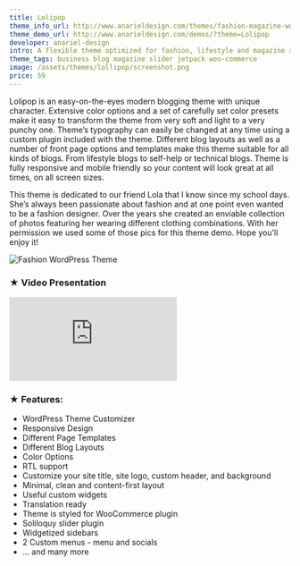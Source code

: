 ```yaml
---
title: Lolipop
theme_info_url: http://www.anarieldesign.com/themes/fashion-magazine-wordpress-theme/
theme_demo_url: http://www.anarieldesign.com/demos/?theme=Lolipop
developer: anariel-design
intro: A flexible theme optimized for fashion, lifestyle and magazine style sites.
theme_tags: business blog magazine slider jetpack woo-commerce
image: /assets/themes/lollipop/screenshot.png
price: 59
---
```

<p>Lolipop is an easy-on-the-eyes modern blogging theme with unique character. Extensive color options and a set of carefully set color presets make it easy to transform the theme from very soft and light to a very punchy one. Theme’s typography can easily be changed at any time using a custom plugin included with the theme. Different blog layouts as well as a number of front page options and templates make this theme suitable for all kinds of blogs. From lifestyle blogs to self-help or technical blogs. Theme is fully responsive and mobile friendly so your content will look great at all times, on all screen sizes.

This theme is dedicated to our friend Lola that I know since my school days. She’s always been passionate about fashion and at one point even wanted to be a fashion designer. Over the years she created an enviable collection of photos featuring her wearing different clothing combinations. With her permission we used some of those pics for this theme demo. Hope you’ll enjoy it!</p>

<img src="http://www.anarieldesign.com/themedemos/marketimages/lolipopdemo.jpg" alt="Fashion WordPress Theme">

<h3>★ Video Presentation</h3>
<iframe src="https://www.youtube.com/embed/iXkfhnBFhQI" frameborder="0" allowfullscreen></iframe>

<h3>★ Features:</h3>
<ul>
  <li>WordPress Theme Customizer</li>
  <li>Responsive Design</li>
  <li>Different Page Templates</li>
  <li>Different Blog Layouts</li>
  <li>Color Options</li>
  <li>RTL support</li>
  <li>Customize your site title, site logo, custom header, and background</li>
  <li>Minimal, clean and content-first layout</li>
  <li>Useful custom widgets</li>
  <li>Translation ready</li>
  <li>Theme is styled for WooCommerce plugin</li>
  <li>Soliloquy slider plugin</li>
  <li>Widgetized sidebars</li>
  <li>2 Custom menus - menu and socials</li>
  <li>... and many more</li>
</ul>
